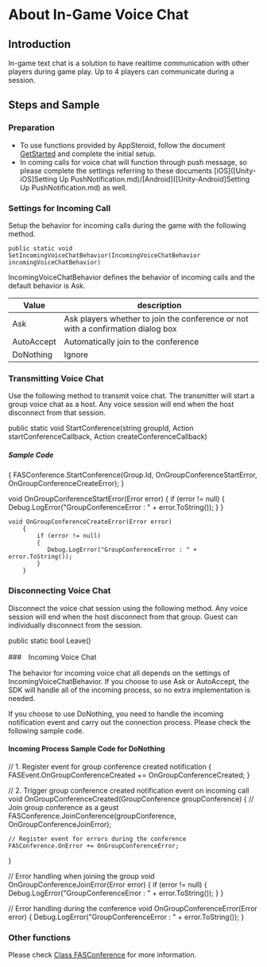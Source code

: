 # About In-Game Voice Chat

## Introduction
In-game text chat is a solution to have realtime communication with other players during game play. Up to 4 players can communicate during a session.

## Steps and Sample

### Preparation
* To use functions provided by AppSteroid, follow the document [GetStarted](GetStarted.md) and complete the initial setup.
* In coming calls for voice chat will function through push message, so please complete the settings referring to these documents [iOS]([Unity-iOS]Setting Up PushNotification.md)/[Android]([Unity-Android]Setting Up PushNotification.md) as well.

### Settings for Incoming Call
Setup the behavior for incoming calls during the game with the following method.

    public static void SetIncomingVoiceChatBehavior(IncomingVoiceChatBehavior incomingVoiceChatBehavior)

IncomingVoiceChatBehavior defines the behavior of incoming calls and the default behavior is Ask.

|Value|description|
|-----|-----|
|Ask|Ask players whether to join the conference or not with a confirmation dialog box |
|AutoAccept|Automatically join to the conference |
|DoNothing|Ignore|

### Transmitting Voice Chat

Use the following method to transmit voice chat. The transmitter will start a group voice chat as a host. Any voice session will end when the host disconnect from that session.

  public static void StartConference(string groupId, Action<Error> startConferenceCallback, Action<Error> createConferenceCallback)


##### Sample Code

  {
    FASConference.StartConference(Group.Id, OnGroupConferenceStartError, OnGroupConferenceCreateError);
  }

  void OnGroupConferenceStartError(Error error)
        {
            if (error != null)
            {
               Debug.LogError("GroupConferenceError : " + error.ToString());
            }
        }

    void OnGroupConferenceCreateError(Error error)
        {
            if (error != null)
            {
               Debug.LogError("GroupConferenceError : " + error.ToString());
            }
        }

### Disconnecting Voice Chat

Disconnect the voice chat session using the following method. Any voice session will end when the host disconnect from that group. Guest can individually disconnect from the session.

  public static bool Leave()

###　Incoming Voice Chat

The behavior for incoming voice chat all depends on the settings of IncomingVoiceChatBehavior. If you choose to use Ask or AutoAccept, the SDK will handle all of the incoming process, so no extra implementation is needed.

If you choose to use DoNothing, you need to handle the incoming notification event and carry out the connection process. Please check the following sample code.

#### Incoming Process Sample Code for DoNothing

  // 1. Register event for group conference created notification
  {
    FASEvent.OnGroupConferenceCreated += OnGroupConferenceCreated;
  }

  // 2. Trigger group conference created notification event on incoming call
  void OnGroupConferenceCreated(GroupConference groupConference)
  {
    // Join group conference as a geust
    FASConference.JoinConference(groupConference, OnGroupConferenceJoinError);

    // Register event for errors during the conference
    FASConference.OnError += OnGroupConferenceError;
  }

  // Error handling when joining the group
  void OnGroupConferenceJoinError(Error error)
  {
       if (error != null)
    {
      Debug.LogError("GroupConferenceError : " + error.ToString());
    }
  }

  // Error handling during the conference
  void OnGroupConferenceError(Error error)
  {
    Debug.LogError("GroupConferenceError : " + error.ToString());
  }


### Other functions
Please check [Class FASConference](Specs/Spec-FASConference.md) for more information.
